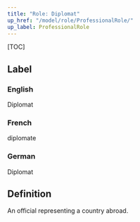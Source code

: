 ```yaml
---
title: "Role: Diplomat"
up_href: "/model/role/ProfessionalRole/"
up_label: ProfessionalRole
---
```


[TOC]

## Label

### English
Diplomat

### French
diplomate

### German
Diplomat

## Definition
An official representing a country abroad.
